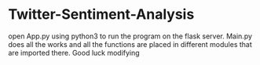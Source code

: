 # Twitter-Sentiment-Analysis
open App.py using python3 to run the program on the flask server.  Main.py does all the works and all the functions are placed in different modules that are imported there. Good luck modifying
